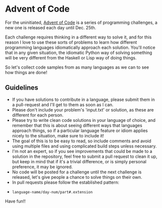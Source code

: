 Advent of Code
==============

For the uninitiated, [Advent of Code](http://adventofcode.com/) is a series of
programming challenges, a new one is released each day until Dec. 25th.

Each challenge requires thinking in a different way to solve it, and for this
reason I love to use these sorts of problems to learn how different programming
languages idiomatically approach each solution. You'll notice that in any given
situation, the idiomatic Python way of solving something will be very different
from the Haskell or Lisp way of doing things.

So let's collect code samples from as many languages as we can to see how things
are done!

Guidelines
----------

-   If you have solutions to contribute in a language, please submit them in a
    pull-request and I'll get to them as soon as I can.
-   Please don't include your problem's 'input.txt' or solution, as these are
    different for each person.
-   Please try to write clean code solutions in your language of choice, and
    remember that this is about seeing different ways that languages approach
    things, so if a particular language feature or idiom applies nicely to the
    situation, make sure to include it!
-   The goal of this is to be easy to read, so include comments and avoid using
    multiple files and using complicated build steps unless necessary.
-   I'm not an expert, so if you see improvements that could
    be made to a solution in the repository, feel free to submit a pull request
    to clean it up, but keep in mind that if it's a trivial difference, or is
    simply personal preference, it may be ignored.
-   No code will be posted for a challenge until the next challenge is
    released, let's give people a chance to solve things on their own.
-   In pull requests please follow the established pattern:
  +  `language-name/day-num/part#.extension`

Have fun!!
